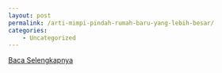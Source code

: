 ```yaml
---
layout: post
permalink: /arti-mimpi-pindah-rumah-baru-yang-lebih-besar/
categories:
    - Uncategorized
---
```


[Baca Selengkapnya](/08)